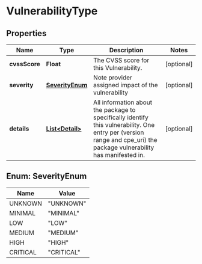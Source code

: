 
# VulnerabilityType

## Properties
Name | Type | Description | Notes
------------ | ------------- | ------------- | -------------
**cvssScore** | **Float** | The CVSS score for this Vulnerability. |  [optional]
**severity** | [**SeverityEnum**](#SeverityEnum) | Note provider assigned impact of the vulnerability |  [optional]
**details** | [**List&lt;Detail&gt;**](Detail.md) | All information about the package to specifically identify this vulnerability. One entry per (version range and cpe_uri) the package vulnerability has manifested in. |  [optional]


<a name="SeverityEnum"></a>
## Enum: SeverityEnum
Name | Value
---- | -----
UNKNOWN | &quot;UNKNOWN&quot;
MINIMAL | &quot;MINIMAL&quot;
LOW | &quot;LOW&quot;
MEDIUM | &quot;MEDIUM&quot;
HIGH | &quot;HIGH&quot;
CRITICAL | &quot;CRITICAL&quot;




